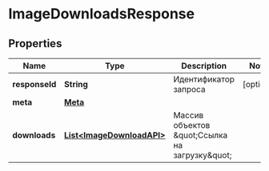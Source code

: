

# ImageDownloadsResponse


## Properties

| Name | Type | Description | Notes |
|------------ | ------------- | ------------- | -------------|
|**responseId** | **String** | Идентификатор запроса |  [optional] |
|**meta** | [**Meta**](Meta.md) |  |  |
|**downloads** | [**List&lt;ImageDownloadAPI&gt;**](ImageDownloadAPI.md) | Массив объектов \&quot;Ссылка на загрузку\&quot; |  |



